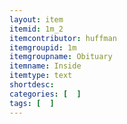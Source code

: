 ```yaml
---
layout: item
itemid: 1m_2
itemcontributor: huffman
itemgroupid: 1m
itemgroupname: Obituary
itemname: Inside
itemtype: text
shortdesc: 
categories: [  ]
tags: [  ]
---
```







